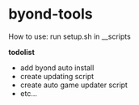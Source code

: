 # byond-tools
How to use: run setup.sh in __scripts

**todolist**
* add byond auto install
* create updating script
* create auto game updater script
* etc...